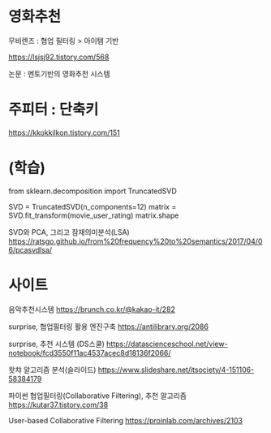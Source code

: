 # 영화추천  

무비렌즈 : 협업 필터링 > 아이템 기반  

https://lsjsj92.tistory.com/568
  
  
논문 : 멘토기반의 영화추천 시스템  

    
# 주피터 : 단축키  
https://kkokkilkon.tistory.com/151    


# (학습)  

from sklearn.decomposition import TruncatedSVD

SVD = TruncatedSVD(n_components=12)
matrix = SVD.fit_transform(movie_user_rating)
matrix.shape  

SVD와 PCA, 그리고 잠재의미분석(LSA)  https://ratsgo.github.io/from%20frequency%20to%20semantics/2017/04/06/pcasvdlsa/
 
   
# 사이트  

음악추천시스템  https://brunch.co.kr/@kakao-it/282   

   
surprise, 협업필터링 활용 엔진구축 https://antilibrary.org/2086 


surprise, 추천 시스템 (DS스쿨) https://datascienceschool.net/view-notebook/fcd3550f11ac4537acec8d18136f2066/ 


왓챠 알고리즘 분석(슬라이드) https://www.slideshare.net/itsociety/4-151106-58384179


파이썬 협업필터링(Collaborative Filtering), 추천 알고리즘 https://kutar37.tistory.com/38 


User-based Collaborative Filtering  https://proinlab.com/archives/2103
